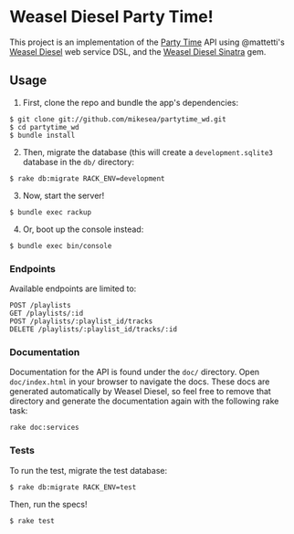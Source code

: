 # Weasel Diesel Party Time!

This project is an implementation of the [Party Time](https://github.com/mikesea/party_time) API using @mattetti's [Weasel Diesel](https://github.com/mattetti/Weasel-Diesel) web service DSL, and the [Weasel Diesel Sinatra](https://github.com/mattetti/wd-sinatra) gem.

## Usage
1. First, clone the repo and bundle the app's dependencies:
```
$ git clone git://github.com/mikesea/partytime_wd.git
$ cd partytime_wd
$ bundle install
```

2. Then, migrate the database (this will create a <code>development.sqlite3</code> database in the <code>db/</code> directory:
```
$ rake db:migrate RACK_ENV=development
```

3. Now, start the server!
```
$ bundle exec rackup
```

4. Or, boot up the console instead:
```
$ bundle exec bin/console
```

### Endpoints
Available endpoints are limited to:
```
POST /playlists
GET /playlists/:id
POST /playlists/:playlist_id/tracks
DELETE /playlists/:playlist_id/tracks/:id
```

### Documentation
Documentation for the API is found under the <code>doc/</code> directory. Open <code>doc/index.html</code> in your browser to navigate the docs. These docs are generated automatically by Weasel Diesel, so feel free to remove that directory and generate the documentation again with the following rake task:
```
rake doc:services
```

### Tests
To run the test, migrate the test database:
```
$ rake db:migrate RACK_ENV=test
```
Then, run the specs!
```
$ rake test
```